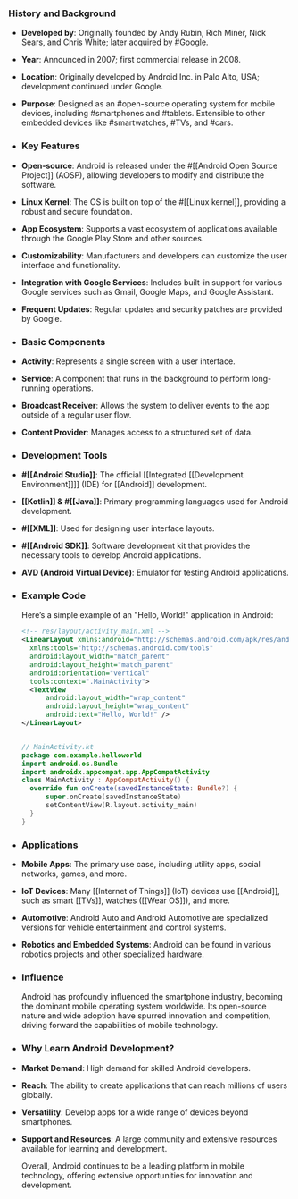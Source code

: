 ### **History and Background**
- **Developed by**: Originally founded by Andy Rubin, Rich Miner, Nick Sears, and Chris White; later acquired by #Google.
- **Year**: Announced in 2007; first commercial release in 2008.
- **Location**: Originally developed by Android Inc. in Palo Alto, USA; development continued under Google.
- **Purpose**: Designed as an #open-source operating system for mobile devices, including #smartphones and #tablets. Extensible to other embedded devices like #smartwatches, #TVs, and #cars.
- ### **Key Features**
- **Open-source**: Android is released under the #[[Android Open Source Project]] (AOSP), allowing developers to modify and distribute the software.
- **Linux Kernel**: The OS is built on top of the #[[Linux kernel]], providing a robust and secure foundation.
- **App Ecosystem**: Supports a vast ecosystem of applications available through the Google Play Store and other sources.
- **Customizability**: Manufacturers and developers can customize the user interface and functionality.
- **Integration with Google Services**: Includes built-in support for various Google services such as Gmail, Google Maps, and Google Assistant.
- **Frequent Updates**: Regular updates and security patches are provided by Google.
- ### **Basic Components**
- **Activity**: Represents a single screen with a user interface.
- **Service**: A component that runs in the background to perform long-running operations.
- **Broadcast Receiver**: Allows the system to deliver events to the app outside of a regular user flow.
- **Content Provider**: Manages access to a structured set of data.
- ### **Development Tools**
- **#[[Android Studio]]**: The official [[Integrated [[Development Environment]]]] (IDE) for [[Android]] development.
- **[[Kotlin]] & #[[Java]]**: Primary programming languages used for Android development.
- **#[[XML]]**: Used for designing user interface layouts.
- **#[[Android SDK]]**: Software development kit that provides the necessary tools to develop Android applications.
- **AVD (Android Virtual Device)**: Emulator for testing Android applications.
- ### **Example Code**
  
  Here’s a simple example of an "Hello, World!" application in Android:
  
  ```xml
  <!-- res/layout/activity_main.xml -->
  <LinearLayout xmlns:android="http://schemas.android.com/apk/res/android"
    xmlns:tools="http://schemas.android.com/tools"
    android:layout_width="match_parent"
    android:layout_height="match_parent"
    android:orientation="vertical"
    tools:context=".MainActivity">
    <TextView
        android:layout_width="wrap_content"
        android:layout_height="wrap_content"
        android:text="Hello, World!" />
  </LinearLayout>
  ```
  
  ```kotlin
  
  // MainActivity.kt
  package com.example.helloworld
  import android.os.Bundle
  import androidx.appcompat.app.AppCompatActivity
  class MainActivity : AppCompatActivity() {
    override fun onCreate(savedInstanceState: Bundle?) {
        super.onCreate(savedInstanceState)
        setContentView(R.layout.activity_main)
    }
  }
  ```
- ### **Applications**
- **Mobile Apps**: The primary use case, including utility apps, social networks, games, and more.
- **IoT Devices**: Many [[Internet of Things]] (IoT) devices use [[Android]], such as smart [[TVs]], watches ([[Wear OS]]), and more.
- **Automotive**: Android Auto and Android Automotive are specialized versions for vehicle entertainment and control systems.
- **Robotics and Embedded Systems**: Android can be found in various robotics projects and other specialized hardware.
- ### **Influence**
  
  Android has profoundly influenced the smartphone industry, becoming the dominant mobile operating system worldwide. Its open-source nature and wide adoption have spurred innovation and competition, driving forward the capabilities of mobile technology.
- ### **Why Learn Android Development?**
- **Market Demand**: High demand for skilled Android developers.
- **Reach**: The ability to create applications that can reach millions of users globally.
- **Versatility**: Develop apps for a wide range of devices beyond smartphones.
- **Support and Resources**: A large community and extensive resources available for learning and development.
  
  Overall, Android continues to be a leading platform in mobile technology, offering extensive opportunities for innovation and development.